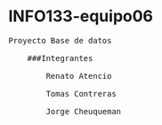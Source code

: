 # INFO133-equipo06 
<pre>
Proyecto Base de datos <br />
    ###Integrantes <br />
        Renato Atencio <br />
        Tomas Contreras <br />
        Jorge Cheuqueman <br />
<pre />
